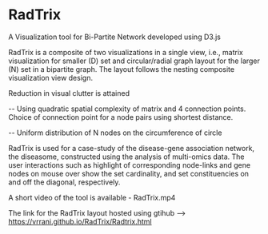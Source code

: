 # RadTrix
A Visualization tool for Bi-Partite Network developed using D3.js


RadTrix is a composite of two visualizations in a single view, i.e., matrix visualization for smaller (D) set and circular/radial graph layout for the larger (N) set in a bipartite graph.  The layout follows the nesting composite visualization view design.

Reduction in visual clutter is attained 

 -- Using quadratic spatial complexity of matrix and 4 connection points. Choice of connection point for a node pairs using shortest distance.
 
 -- Uniform distribution of N nodes on the circumference of circle

RadTrix is used for a case-study of the disease-gene association network, the diseasome, constructed using the analysis of multi-omics data. The user interactions such as highlight of corresponding node-links and gene nodes on mouse over show the set cardinality, and set constituencies on and off the diagonal, respectively. 

A short video of the tool is available - RadTrix.mp4

The link for the RadTrix  layout hosted using gtihub -->  https://vrrani.github.io/RadTrix/Radtrix.html
